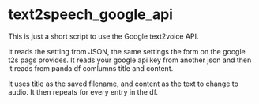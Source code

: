 # text2speech_google_api

This is just a short script to use the Google text2voice API.

It reads the setting from JSON, the same settings the form on the
google t2s pags provides. It reads your google api key from another json
and then it reads from panda df comlumns title and content. 

It uses title as the saved filename, and content as the text to 
change to audio. It then repeats for every entry in the df.

